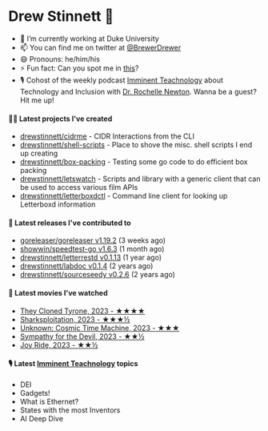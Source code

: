 
# Drew Stinnett 👋

- 🔭 I’m currently working at Duke University
- 📫 You can find me on twitter at [@BrewerDrewer](https://twitter.com/BrewerDrewer)
- 😄 Pronouns: he/him/his
- ⚡ Fun fact: Can you spot me in [this](https://www.youtube.com/watch?v=oL9WnB0qHBA)?
- 🎙 Cohost of the weekly podcast [Imminent Teachnology](https://podcast.imminentteachnology.com/) about Technology and Inclusion with [Dr. Rochelle Newton](https://www.linkedin.com/in/drrochellenewton/). Wanna be a guest? Hit me up!

#### 👨‍💻 Latest projects I've created
- [drewstinnett/cidrme](https://github.com/drewstinnett/cidrme) - CIDR Interactions from the CLI
- [drewstinnett/shell-scripts](https://github.com/drewstinnett/shell-scripts) - Place to shove the misc. shell scripts I end up creating
- [drewstinnett/box-packing](https://github.com/drewstinnett/box-packing) - Testing some go code to do efficient box packing
- [drewstinnett/letswatch](https://github.com/drewstinnett/letswatch) - Scripts and library with a generic client that can be used to access various film APIs
- [drewstinnett/letterboxdctl](https://github.com/drewstinnett/letterboxdctl) - Command line client for looking up Letterboxd information

#### 🚀 Latest releases I've contributed to
- [goreleaser/goreleaser v1.19.2](https://github.com/goreleaser/goreleaser/releases/tag/v1.19.2) (3 weeks ago)
- [showwin/speedtest-go v1.6.3](https://github.com/showwin/speedtest-go/releases/tag/v1.6.3) (1 month ago)
- [drewstinnett/letterrestd v0.1.13](https://github.com/drewstinnett/letterrestd/releases/tag/v0.1.13) (1 year ago)
- [drewstinnett/labdoc v0.1.4](https://github.com/drewstinnett/labdoc/releases/tag/v0.1.4) (2 years ago)
- [drewstinnett/sourceseedy v0.2.6](https://github.com/drewstinnett/sourceseedy/releases/tag/v0.2.6) (2 years ago)

#### 🍿 Latest movies I've watched
- [They Cloned Tyrone, 2023 - ★★★★](https://letterboxd.com/mondodrew/film/they-cloned-tyrone/)
- [Sharksploitation, 2023 - ★★★½](https://letterboxd.com/mondodrew/film/sharksploitation/)
- [Unknown: Cosmic Time Machine, 2023 - ★★★](https://letterboxd.com/mondodrew/film/unknown-cosmic-time-machine/)
- [Sympathy for the Devil, 2023 - ★★½](https://letterboxd.com/mondodrew/film/sympathy-for-the-devil-2023/)
- [Joy Ride, 2023 - ★★½](https://letterboxd.com/mondodrew/film/joy-ride-2023/)

#### 🎙 Latest [Imminent Teachnology](https://podcast.imminentteachnology.com/) topics
- DEI
- Gadgets!
- What is Ethernet?
- States with the most Inventors
- AI Deep Dive
